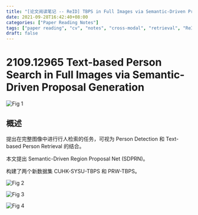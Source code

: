 ```yaml
---
title: "[论文阅读笔记 -- ReID] TBPS in Full Images via Semantic-Driven Proposal Generation (2021)"
date: 2021-09-28T16:42:40+08:00
categories: ["Paper Reading Notes"]
tags: ["paper reading", "cv", "notes", "cross-modal", "retrieval", "ReID"]
draft: false
---
```


# 2109.12965 Text-based Person Search in Full Images via Semantic-Driven Proposal Generation

![Fig 1](/images/2021/PRN105/1.png)

## 概述

提出在完整图像中进行行人检索的任务，可视为 Person Detection 和 Text-based Person Retrieval 的结合。  

本文提出 Semantic-Driven Region Proposal Net (SDPRN)。  

构建了两个新数据集 CUHK-SYSU-TBPS 和 PRW-TBPS。  

![Fig 2](/images/2021/PRN105/2.png)

![Fig 3](/images/2021/PRN105/3.png)

![Fig 4](/images/2021/PRN105/4.png)


